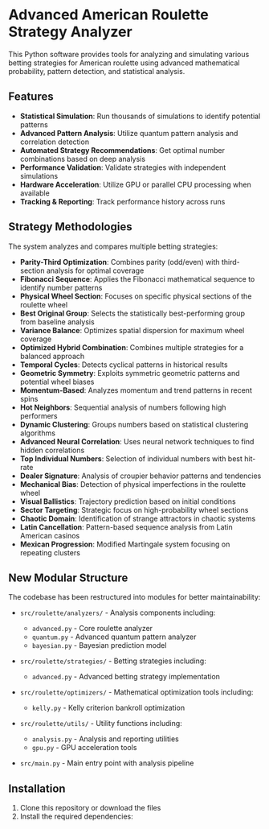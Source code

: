 # Advanced American Roulette Strategy Analyzer

This Python software provides tools for analyzing and simulating various betting strategies for American roulette using advanced mathematical probability, pattern detection, and statistical analysis.

## Features

- **Statistical Simulation**: Run thousands of simulations to identify potential patterns
- **Advanced Pattern Analysis**: Utilize quantum pattern analysis and correlation detection
- **Automated Strategy Recommendations**: Get optimal number combinations based on deep analysis
- **Performance Validation**: Validate strategies with independent simulations
- **Hardware Acceleration**: Utilize GPU or parallel CPU processing when available
- **Tracking & Reporting**: Track performance history across runs

## Strategy Methodologies

The system analyzes and compares multiple betting strategies:

- **Parity-Third Optimization**: Combines parity (odd/even) with third-section analysis for optimal coverage
- **Fibonacci Sequence**: Applies the Fibonacci mathematical sequence to identify number patterns
- **Physical Wheel Section**: Focuses on specific physical sections of the roulette wheel
- **Best Original Group**: Selects the statistically best-performing group from baseline analysis
- **Variance Balance**: Optimizes spatial dispersion for maximum wheel coverage
- **Optimized Hybrid Combination**: Combines multiple strategies for a balanced approach
- **Temporal Cycles**: Detects cyclical patterns in historical results
- **Geometric Symmetry**: Exploits symmetric geometric patterns and potential wheel biases
- **Momentum-Based**: Analyzes momentum and trend patterns in recent spins
- **Hot Neighbors**: Sequential analysis of numbers following high performers
- **Dynamic Clustering**: Groups numbers based on statistical clustering algorithms
- **Advanced Neural Correlation**: Uses neural network techniques to find hidden correlations
- **Top Individual Numbers**: Selection of individual numbers with best hit-rate
- **Dealer Signature**: Analysis of croupier behavior patterns and tendencies
- **Mechanical Bias**: Detection of physical imperfections in the roulette wheel
- **Visual Ballistics**: Trajectory prediction based on initial conditions
- **Sector Targeting**: Strategic focus on high-probability wheel sections
- **Chaotic Domain**: Identification of strange attractors in chaotic systems
- **Latin Cancellation**: Pattern-based sequence analysis from Latin American casinos
- **Mexican Progression**: Modified Martingale system focusing on repeating clusters

## New Modular Structure

The codebase has been restructured into modules for better maintainability:

- `src/roulette/analyzers/` - Analysis components including:
  - `advanced.py` - Core roulette analyzer
  - `quantum.py` - Advanced quantum pattern analyzer
  - `bayesian.py` - Bayesian prediction model
  
- `src/roulette/strategies/` - Betting strategies including:
  - `advanced.py` - Advanced betting strategy implementation
  
- `src/roulette/optimizers/` - Mathematical optimization tools including:
  - `kelly.py` - Kelly criterion bankroll optimization
  
- `src/roulette/utils/` - Utility functions including:
  - `analysis.py` - Analysis and reporting utilities
  - `gpu.py` - GPU acceleration tools
  
- `src/main.py` - Main entry point with analysis pipeline

## Installation

1. Clone this repository or download the files
2. Install the required dependencies: